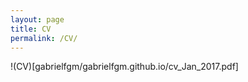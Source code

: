 ```yaml
---
layout: page
title: CV
permalink: /CV/
---
```


!(CV)[gabrielfgm/gabrielfgm.github.io/cv_Jan_2017.pdf]
